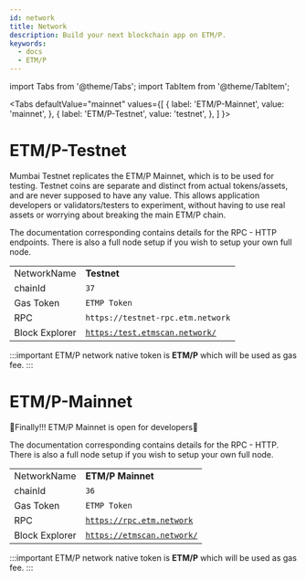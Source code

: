 ```yaml
---
id: network
title: Network
description: Build your next blockchain app on ETM/P.
keywords:
  - docs
  - ETM/P
---
```

import Tabs from '@theme/Tabs';
import TabItem from '@theme/TabItem';

<Tabs
  defaultValue="mainnet"
  values={[
    { label: 'ETM/P-Mainnet', value: 'mainnet', },
    { label: 'ETM/P-Testnet', value: 'testnet', },
  ]
}>
<TabItem value="testnet">

# ETM/P-Testnet
Mumbai Testnet replicates the ETM/P Mainnet, which is to be used for testing. Testnet coins are separate and distinct from actual tokens/assets, and are never supposed to have any value. This allows application developers or validators/testers to experiment, without having to use real assets or worrying about breaking the main ETM/P chain.

The documentation corresponding contains details for the RPC - HTTP endpoints. There is also a full node setup if you wish to setup your own full node.

|              |                                        |
|--------------|----------------------------------------|
| NetworkName  | **Testnet**                                 
| chainId      | `37`                                  |
| Gas Token    | `ETMP Token`|
| RPC          | `https://testnet-rpc.etm.network`
| Block Explorer |[`https:/test.etmscan.network/`](https://test.etmscan.network/)|



:::important
ETM/P network native token is **ETM/P** which will be used as gas fee.
:::

</TabItem>
<TabItem value="mainnet">

# ETM/P-Mainnet

🎉Finally!!! ETM/P Mainnet is open for developers🎉

The documentation corresponding contains details for the RPC - HTTP. There is also a full node setup if you wish to setup your own full node.


|              |                                        |
|--------------|----------------------------------------|
| NetworkName  | **ETM/P Mainnet**                                                              |
| chainId      | `36`                                  |
| Gas Token    | `ETMP Token` |
| RPC    | [`https://rpc.etm.network`](https://rpc.etm.network) |
| Block Explorer | [`https://etmscan.network/`](https://www.etmscan.network/)|



:::important
ETM/P network native token is **ETM/P** which will be used as gas fee.
:::

</TabItem>
</Tabs>
